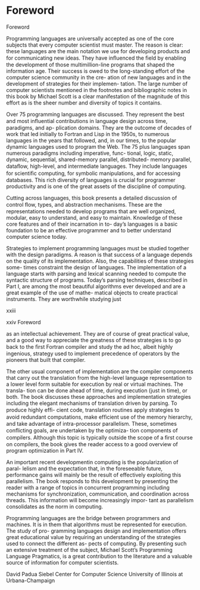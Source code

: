 # Foreword

Foreword

Programming languages are universally accepted as one of the core subjects that every computer scientist must master. The reason is clear: these languages are the main notation we use for developing products and for communicating new ideas. They have inﬂuenced the ﬁeld by enabling the development of those multimillion-line programs that shaped the information age. Their success is owed to the long-standing effort of the computer science community in the cre- ation of new languages and in the development of strategies for their implemen- tation. The large number of computer scientists mentioned in the footnotes and bibliographic notes in this book by Michael Scott is a clear manifestation of the magnitude of this effort as is the sheer number and diversity of topics it contains.

Over 75 programming languages are discussed. They represent the best and most inﬂuential contributions in language design across time, paradigms, and ap- plication domains. They are the outcome of decades of work that led initially to Fortran and Lisp in the 1950s, to numerous languages in the years that followed, and, in our times, to the popular dynamic languages used to program the Web. The 75 plus languages span numerous paradigms including imperative, func- tional, logic, static, dynamic, sequential, shared-memory parallel, distributed- memory parallel, dataﬂow, high-level, and intermediate languages. They include languages for scientiﬁc computing, for symbolic manipulations, and for accessing databases. This rich diversity of languages is crucial for programmer productivity and is one of the great assets of the discipline of computing.

Cutting across languages, this book presents a detailed discussion of control ﬂow, types, and abstraction mechanisms. These are the representations needed to develop programs that are well organized, modular, easy to understand, and easy to maintain. Knowledge of these core features and of their incarnation in to- day’s languages is a basic foundation to be an effective programmer and to better understand computer science today.

Strategies to implement programming languages must be studied together with the design paradigms. A reason is that success of a language depends on the quality of its implementation. Also, the capabilities of these strategies some- times constraint the design of languages. The implementation of a language starts with parsing and lexical scanning needed to compute the syntactic structure of programs. Today’s parsing techniques, described in Part I, are among the most beautiful algorithms ever developed and are a great example of the use of mathe- matical objects to create practical instruments. They are worthwhile studying just

xxiii

xxiv Foreword

as an intellectual achievement. They are of course of great practical value, and a good way to appreciate the greatness of these strategies is to go back to the ﬁrst Fortran compiler and study the ad hoc, albeit highly ingenious, strategy used to implement precedence of operators by the pioneers that built that compiler.

The other usual component of implementation are the compiler components that carry out the translation from the high-level language representation to a lower level form suitable for execution by real or virtual machines. The transla- tion can be done ahead of time, during execution (just in time), or both. The book discusses these approaches and implementation strategies including the elegant mechanisms of translation driven by parsing. To produce highly efﬁ- cient code, translation routines apply strategies to avoid redundant computations, make efﬁcient use of the memory hierarchy, and take advantage of intra-processor parallelism. These, sometimes conﬂicting goals, are undertaken by the optimiza- tion components of compilers. Although this topic is typically outside the scope of a ﬁrst course on compilers, the book gives the reader access to a good overview of program optimization in Part IV.

An important recent developmentin computing is the popularization of paral- lelism and the expectation that, in the foreseeable future, performance gains will mainly be the result of effectively exploiting this parallelism. The book responds to this development by presenting the reader with a range of topics in concurrent programming including mechanisms for synchronization, communication, and coordination across threads. This information will become increasingly impor- tant as parallelism consolidates as the norm in computing.

Programming languages are the bridge between programmers and machines. It is in them that algorithms must be represented for execution. The study of pro- gramming languages design and implementation offers great educational value by requiring an understanding of the strategies used to connect the different as- pects of computing. By presenting such an extensive treatment of the subject, Michael Scott’s Programming Language Pragmatics, is a great contribution to the literature and a valuable source of information for computer scientists.

David Padua Siebel Center for Computer Science University of Illinois at Urbana-Champaign


